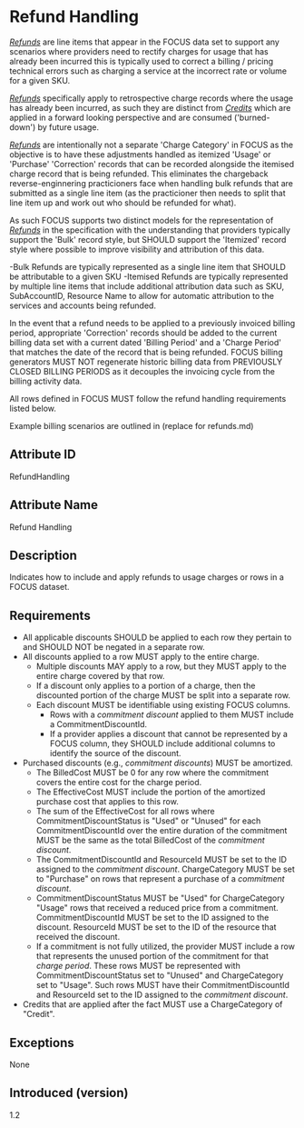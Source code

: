 # Refund Handling

[*Refunds*](#glossary:refund) are line items that appear in the FOCUS data set to support any scenarios where providers need to rectify charges for usage that has already been incurred this is typically used to correct a billing / pricing technical errors such as charging a service at the incorrect rate or volume for a given SKU.

[*Refunds*](#glossary:refund) specifically apply to retrospective charge records where the usage has already been incurred, as such they are distinct from [*Credits*](#glossary:credit) which are applied in a forward looking perspective and are consumed ('burned-down') by future usage.

[*Refunds*](#glossary:refund) are intentionally not a separate 'Charge Category' in FOCUS as the objective is to have these adjustments handled as itemized 'Usage' or 'Purchase' 'Correction' records that can be recorded alongside the itemised charge record that is being refunded. This eliminates the chargeback reverse-enginnering practicioners face when handling bulk refunds that are submitted as a single line item (as the practicioner then needs to split that line item up and work out who should be refunded for what).

As such FOCUS supports two distinct models for the representation of [*Refunds*](#glossary:refund) in the specification with the understanding that providers typically support the 'Bulk' record style, but SHOULD support the 'Itemized' record style where possible to improve visibility and attribution of this data.

-Bulk Refunds are typically represented as a single line item that SHOULD be attributable to a given SKU
-Itemised Refunds are typically represented by multiple line items that include additional attribution data such as SKU, SubAccountID, Resource Name to allow for automatic attribution to the services and accounts being refunded.

In the event that a refund needs to be applied to a previously invoiced billing period, appropriate 'Correction' records should be added to the current billing data set with a current dated 'Billing Period' and a 'Charge Period' that matches the date of the record that is being refunded. FOCUS billing generators MUST NOT regenerate historic billing data from PREVIOUSLY CLOSED BILLING PERIODS as it decouples the invoicing cycle from the billing activity data.

All rows defined in FOCUS MUST follow the refund handling requirements listed below.

Example billing scenarios are outlined in (replace for refunds.md)

## Attribute ID

RefundHandling

## Attribute Name

Refund Handling

## Description

Indicates how to include and apply refunds to usage charges or rows in a FOCUS dataset.

## Requirements

* All applicable discounts SHOULD be applied to each row they pertain to and SHOULD NOT be negated in a separate row.
* All discounts applied to a row MUST apply to the entire charge.
  * Multiple discounts MAY apply to a row, but they MUST apply to the entire charge covered by that row.
  * If a discount only applies to a portion of a charge, then the discounted portion of the charge MUST be split into a separate row.
  * Each discount MUST be identifiable using existing FOCUS columns.
    * Rows with a *commitment discount* applied to them MUST include a CommitmentDiscountId.
    * If a provider applies a discount that cannot be represented by a FOCUS column, they SHOULD include additional columns to identify the source of the discount.
* Purchased discounts (e.g., *commitment discounts*) MUST be amortized.
  * The BilledCost MUST be 0 for any row where the commitment covers the entire cost for the charge period.
  * The EffectiveCost MUST include the portion of the amortized purchase cost that applies to this row.
  * The sum of the EffectiveCost for all rows where CommitmentDiscountStatus is "Used" or "Unused" for each CommitmentDiscountId over the entire duration of the commitment MUST be the same as the total BilledCost of the *commitment discount*.
  * The CommitmentDiscountId and ResourceId MUST be set to the ID assigned to the *commitment discount*. ChargeCategory MUST be set to "Purchase" on rows that represent a purchase of a *commitment discount*.
  * CommitmentDiscountStatus MUST be "Used" for ChargeCategory "Usage" rows that received a reduced price from a commitment. CommitmentDiscountId MUST be set to the ID assigned to the discount. ResourceId MUST be set to the ID of the resource that received the discount.
  * If a commitment is not fully utilized, the provider MUST include a row that represents the unused portion of the commitment for that *charge period*. These rows MUST be represented with CommitmentDiscountStatus set to "Unused" and ChargeCategory set to "Usage". Such rows MUST have their CommitmentDiscountId and ResourceId set to the ID assigned to the *commitment discount*.
* Credits that are applied after the fact MUST use a ChargeCategory of "Credit".

## Exceptions

None

## Introduced (version)

1.2